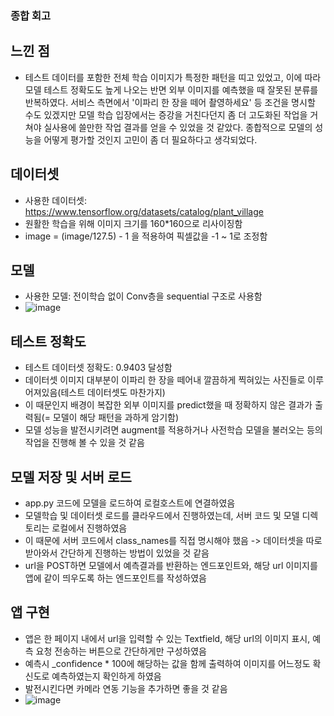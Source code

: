 ### 종합 회고

## 느낀 점
- 테스트 데이터를 포함한 전체 학습 이미지가 특정한 패턴을 띠고 있었고, 이에 따라 모델 테스트 정확도도 높게 나오는 반면 외부 이미지를 예측했을 때 잘못된 분류를 반복하였다. 서비스 측면에서 '이파리 한 장을 떼어 촬영하세요' 등 조건을 명시할 수도 있겠지만 모델 학습 입장에서는 증강을 거친다던지 좀 더 고도화된 작업을 거쳐야 실사용에 쓸만한 작업 결과를 얻을 수 있었을 것 같았다. 종합적으로 모델의 성능을 어떻게 평가할 것인지 고민이 좀 더 필요하다고 생각되었다.

## 데이터셋
- 사용한 데이터셋: https://www.tensorflow.org/datasets/catalog/plant_village
- 원활한 학습을 위해 이미지 크기를 160*160으로 리사이징함
- image = (image/127.5) - 1 을 적용하여 픽셀값을 -1 ~ 1로 조정함

## 모델
- 사용한 모델: 전이학습 없이 Conv층을 sequential 구조로 사용함
- ![image](https://github.com/user-attachments/assets/5bf087c2-e7e6-4bea-b808-517dfb0069fd)

## 테스트 정확도
- 테스트 데이터셋 정확도: 0.9403 달성함
- 데이터셋 이미지 대부분이 이파리 한 장을 떼어내 깔끔하게 찍혀있는 사진들로 이루어져있음(테스트 데이터셋도 마찬가지)
- 이 때문인지 배경이 복잡한 외부 이미지를 predict했을 때 정확하지 않은 결과가 출력됨(= 모델이 해당 패턴을 과하게 암기함)
- 모델 성능을 발전시키려면 augment를 적용하거나 사전학습 모델을 불러오는 등의 작업을 진행해 볼 수 있을 것 같음

## 모델 저장 및 서버 로드
- app.py 코드에 모델을 로드하여 로컬호스트에 연결하였음
- 모델학습 및 데이터셋 로드를 클라우드에서 진행하였는데, 서버 코드 및 모델 디렉토리는 로컬에서 진행하였음
- 이 때문에 서버 코드에서 class_names를 직접 명시해야 했음 -> 데이터셋을 따로 받아와서 간단하게 진행하는 방법이 있었을 것 같음
- url을 POST하면 모델에서 예측결과를 반환하는 엔드포인트와, 해당 url 이미지를 앱에 같이 띄우도록 하는 엔드포인트를 작성하였음

## 앱 구현
- 앱은 한 페이지 내에서 url을 입력할 수 있는 Textfield, 해당 url의 이미지 표시, 예측 요청 전송하는 버튼으로 간단하게만 구성하였음
- 예측시 _confidence * 100에 해당하는 값을 함께 출력하여 이미지를 어느정도 확신도로 예측하였는지 확인하게 하였음
- 발전시킨다면 카메라 연동 기능을 추가하면 좋을 것 같음
- ![image](https://github.com/user-attachments/assets/11031ceb-87b9-4faa-846f-34053f149ef0)
